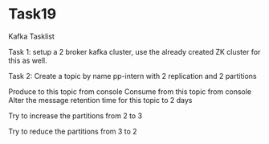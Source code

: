 # Task19
Kafka Tasklist 

Task 1: setup a 2 broker kafka cluster, use the already created ZK cluster for this as well. 

Task 2: Create a topic by name pp-intern with 2 replication and 2 partitions 

Produce to this topic from console Consume from this topic from console
Alter the message retention time for this topic to 2 days 

Try to increase the partitions from 2 to 3 

Try to reduce the partitions from 3 to 2
